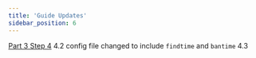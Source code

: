 ```yaml
---
title: 'Guide Updates'
sidebar_position: 6
---
```




[Part 3 Step 4](settings-security#step-4---block-unauthorized-access)
4.2 config file changed to include `findtime` and `bantime`
4.3 